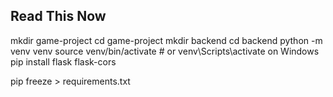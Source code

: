 ## Read This Now


mkdir game-project
cd game-project
mkdir backend
cd backend
python -m venv venv
source venv/bin/activate  # or venv\Scripts\activate on Windows
pip install flask flask-cors

pip freeze > requirements.txt

## 
